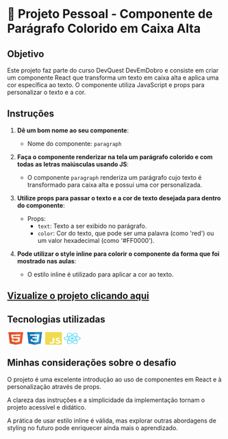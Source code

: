 # 📄 Projeto Pessoal - Componente de Parágrafo Colorido em Caixa Alta

## Objetivo

Este projeto faz parte do curso DevQuest DevEmDobro e consiste em criar um componente React que transforma um texto em caixa alta e aplica uma cor específica ao texto. O componente utiliza JavaScript e props para personalizar o texto e a cor.

## Instruções

1. **Dê um bom nome ao seu componente**:
   - Nome do componente: `paragraph`

2. **Faça o componente renderizar na tela um parágrafo colorido e com todas as letras maiúsculas usando JS**:
   - O componente `paragraph` renderiza um parágrafo cujo texto é transformado para caixa alta e possui uma cor personalizada.

3. **Utilize props para passar o texto e a cor de texto desejada para dentro do componente**:
   - Props:
     - `text`: Texto a ser exibido no parágrafo.
     - `color`: Cor do texto, que pode ser uma palavra (como 'red') ou um valor hexadecimal (como '#FF0000').

4. **Pode utilizar o style inline para colorir o componente da forma que foi mostrado nas aulas**:
   - O estilo inline é utilizado para aplicar a cor ao texto.


## [Vizualize o projeto clicando aqui](https://yudiyamada.github.io/quest-react/) ##

## Tecnologias utilizadas

<img align="center" alt="HTML" height="30" width="40" src="https://raw.githubusercontent.com/devicons/devicon/master/icons/html5/html5-original.svg"> <img align="center" alt="CSS" height="30" width="40" src="https://raw.githubusercontent.com/devicons/devicon/master/icons/css3/css3-original.svg"> <img align="center" alt="Js" height="30" width="40" src="https://raw.githubusercontent.com/devicons/devicon/master/icons/javascript/javascript-plain.svg"> <img align="center" alt="Js" height="30" width="40" src="https://raw.githubusercontent.com/devicons/devicon/master/icons/react/react-original.svg">

## Minhas considerações sobre o desafio
O projeto é uma excelente introdução ao uso de componentes em React e à personalização através de props.

A clareza das instruções e a simplicidade da implementação tornam o projeto acessível e didático.

A prática de usar estilo inline é válida, mas explorar outras abordagens de styling no futuro pode enriquecer ainda mais o aprendizado.

